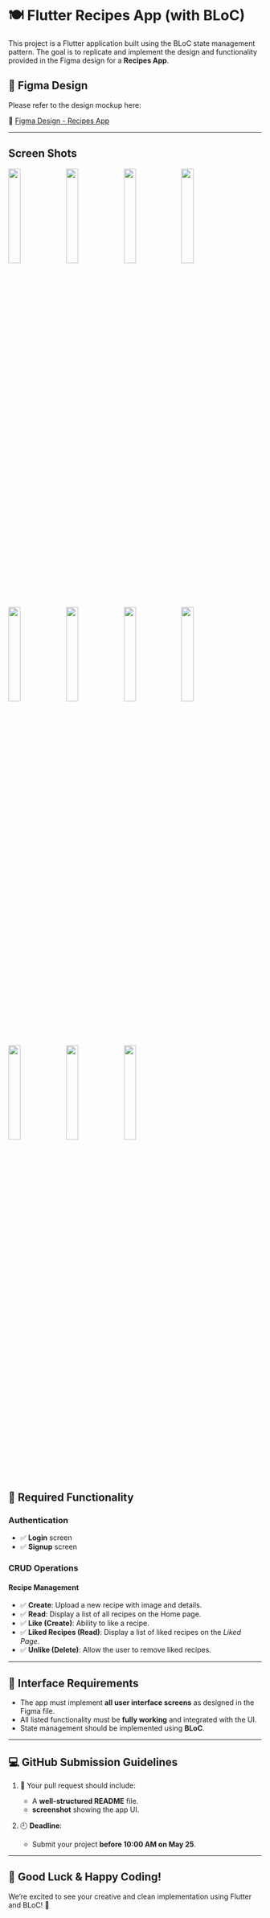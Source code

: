 # 🍽️ Flutter Recipes App (with BLoC)

This project is a Flutter application built using the BLoC state management pattern. The goal is to replicate and implement the design and functionality provided in the Figma design for a **Recipes App**.

## 🎨 Figma Design

Please refer to the design mockup here:

🔗 [Figma Design - Recipes App](https://www.figma.com/design/NLdRsBpwJgHfSmXJq2i4a1/Recipes-App-(Community)?node-id=156-0&p=f&t=R5WBS1mIYbJyNTdW-0)

---

## Screen Shots

<p float="left">
  <img src="Simulator%20Screenshot%202025-05-25%20at%2007.08.31.png" width="22%" />
  <img src="Simulator%20Screenshot%202025-05-25%20at%2007.08.24.png" width="22%" />
  <img src="Simulator%20Screenshot%202025-05-25%20at%2007.08.21.png" width="22%" />
  <img src="Simulator%20Screenshot%202025-05-25%20at%2007.07.25.png" width="22%" />
</p>
<p float="left">
  <img src="Simulator%20Screenshot%202025-05-25%20at%2007.07.21.png" width="22%" />
  <img src="Simulator%20Screenshot%202025-05-25%20at%2007.07.14.png" width="22%" />
  <img src="Simulator%20Screenshot%202025-05-25%20at%2007.07.09.png" width="22%" />
  <img src="Simulator%20Screenshot%202025-05-25%20at%2007.07.00.png" width="22%" />
</p>
<p float="left">
  <img src="Simulator%20Screenshot%202025-05-25%20at%2007.05.33.png" width="22%" />
  <img src="Simulator%20Screenshot%202025-05-25%20at%2007.05.31.png" width="22%" />
  <img src="Simulator%20Screenshot%202025-05-25%20at%2007.05.17.png" width="22%" />
</p>


## 🔧 Required Functionality

### Authentication
- ✅ **Login** screen 
- ✅ **Signup** screen 

### CRUD Operations

#### Recipe Management
- ✅ **Create**: Upload a new recipe with image and details.
- ✅ **Read**: Display a list of all recipes on the Home page.
- ✅ **Like (Create)**: Ability to like a recipe.
- ✅ **Liked Recipes (Read)**: Display a list of liked recipes on the *Liked Page*.
- ✅ **Unlike (Delete)**: Allow the user to remove liked recipes.



---

## 📱 Interface Requirements

- The app must implement **all user interface screens** as designed in the Figma file.
- All listed functionality must be **fully working** and integrated with the UI.
- State management should be implemented using **BLoC**.

---

## 💻 GitHub Submission Guidelines

1. 📂 Your pull request should include:
   - A **well-structured README** file.
   - **screenshot** showing the app UI.

2. 🕘 **Deadline**:
   - Submit your project **before 10:00 AM on May 25**.

---

## 🚀 Good Luck & Happy Coding!

We’re excited to see your creative and clean implementation using Flutter and BLoC! 💙

